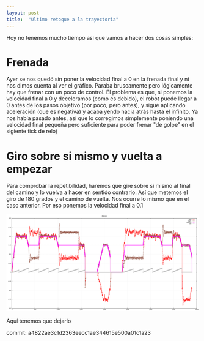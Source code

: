 ```yaml
---
layout: post
title:  "Ultimo retoque a la trayectoria"
---
```


Hoy no tenemos mucho tiempo así que vamos a hacer dos cosas simples:

# Frenada

Ayer se nos quedó sin poner la velocidad final a 0 en la frenada final y ni nos dimos
cuenta al ver el gráfico. Paraba bruscamente pero lógicamente hay que frenar con
un poco de control. El problema es que, si ponemos la velocidad final a 0 y deceleramos
(como es debido), el robot puede llegar a 0 antes de los pasos objetivo (por poco, pero
antes), y sigue aplicando aceleración (que es negativa) y acaba yendo hacia atrás 
hasta el infinito. Ya nos había pasado antes, así que lo corregimos simplemente poniendo una 
velocidad final pequeña pero suficiente para poder frenar "de golpe" en el sigiente tick
de reloj

# Giro sobre si mismo y vuelta a empezar

Para comprobar la repetibilidad, haremos que gire sobre si mismo al final del camino
y lo vuelva a hacer en sentido contrario. Así que metemos el giro de 180 grados y el
camino de vuelta. Nos ocurre lo mismo que en el caso anterior. Por eso ponemos la velocidad
final a 0.1

![completa](../assets/2019-02-09-trayectoria-completa.png)

Aquí tenemos que dejarlo

commit: a4822ae3c1d2363eecc1ae344615e500a01c1a23
